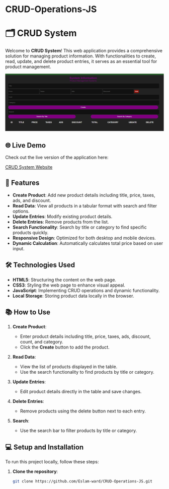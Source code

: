# CRUD-Operations-JS
# 🗂️ CRUD System

Welcome to **CRUD System**! This web application provides a comprehensive solution for managing product information. With functionalities to create, read, update, and delete product entries, it serves as an essential tool for product management.

![CRUD System Screenshot](https://github.com/Eslam-ward/CRUD-Operations-JS/blob/main/image.png)

## 🌐 Live Demo

Check out the live version of the application here:

[CRUD System Website](https://eslam-ward.github.io/CRUD-Operations-JS/)

## 🚀 Features

- **Create Product**: Add new product details including title, price, taxes, ads, and discount.
- **Read Data**: View all products in a tabular format with search and filter options.
- **Update Entries**: Modify existing product details.
- **Delete Entries**: Remove products from the list.
- **Search Functionality**: Search by title or category to find specific products quickly.
- **Responsive Design**: Optimized for both desktop and mobile devices.
- **Dynamic Calculation**: Automatically calculates total price based on user input.

## 🛠️ Technologies Used

- **HTML5**: Structuring the content on the web page.
- **CSS3**: Styling the web page to enhance visual appeal.
- **JavaScript**: Implementing CRUD operations and dynamic functionality.
- **Local Storage**: Storing product data locally in the browser.


## 📚 How to Use

1. **Create Product**:
   - Enter product details including title, price, taxes, ads, discount, count, and category.
   - Click the **Create** button to add the product.

2. **Read Data**:
   - View the list of products displayed in the table.
   - Use the search functionality to find products by title or category.

3. **Update Entries**:
   - Edit product details directly in the table and save changes.

4. **Delete Entries**:
   - Remove products using the delete button next to each entry.

5. **Search**:
   - Use the search bar to filter products by title or category.

## 💻 Setup and Installation

To run this project locally, follow these steps:

1. **Clone the repository**:
   ```bash
   git clone https://github.com/Eslam-ward/CRUD-Operations-JS.git
